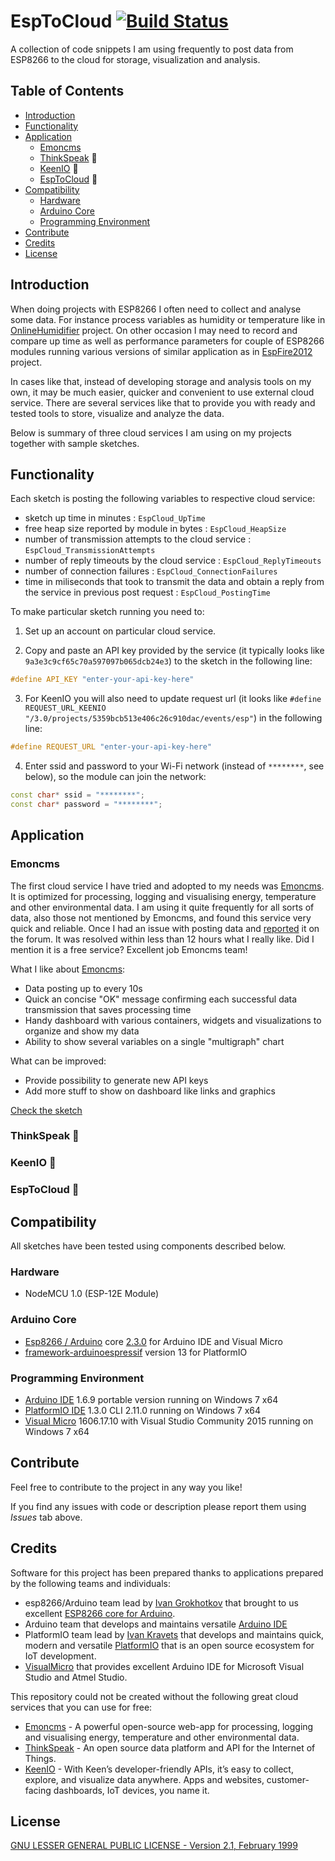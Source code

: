 # EspToCloud [![Build Status](https://travis-ci.org/krzychb/EspToCloud.svg?branch=master)](https://travis-ci.org/krzychb/EspToCloud)

A collection of code snippets I am using frequently to post data from ESP8266 to the cloud for storage, visualization and analysis.


## Table of Contents
- [Introduction](#introduction)
- [Functionality](#functionality)
- [Application](#application)
  - [Emoncms](#emoncms)
  - [ThinkSpeak](#thinkspeak) :construction:
  - [KeenIO](#keenio) :construction:
  - [EspToCloud](#espeocloud) :construction:
- [Compatibility](#compatibility)
  - [Hardware](#hardware)
  - [Arduino Core](#arduino-core)
  - [Programming Environment](#programming-environment)
- [Contribute](#contribute)
- [Credits](#credits)
- [License](#license)


## Introduction

When doing projects with ESP8266 I often need to collect and analyse some data. For instance process variables as humidity or temperature like in [OnlineHumidifier](https://github.com/krzychb/OnlineHumidifier) project. On other occasion I may need to record and compare up time as well as performance parameters for couple of ESP8266 modules running various versions of similar application as in [EspFire2012](https://github.com/krzychb/EspFire2012) project. 

In cases like that, instead of developing storage and analysis tools on my own, it may be much easier, quicker and convenient to use external cloud service. There are several services like that to provide you with ready and tested tools to store, visualize and analyze the data.

Below is summary of three cloud services I am using on my projects together with sample sketches. 

## Functionality

Each sketch is posting the following variables to respective cloud service:

* sketch up time in minutes : ``` EspCloud_UpTime ```
* free heap size reported by module in bytes : ``` EspCloud_HeapSize ```
* number of transmission attempts to the cloud service : ``` EspCloud_TransmissionAttempts ```
* number of reply timeouts by the cloud service : ``` EspCloud_ReplyTimeouts ```
* number of connection failures : ``` EspCloud_ConnectionFailures ```
* time in miliseconds that took to transmit the data and obtain a reply from the service in previous post request : ``` EspCloud_PostingTime ```

To make particular sketch running you need to:

1. Set up an account on particular cloud service.

2. Copy and paste an API key provided by the service (it typically looks like ``` 9a3e3c9cf65c70a597097b065dcb24e3 ```) to the sketch in the following line:

  ```cpp
  #define API_KEY "enter-your-api-key-here"
  ```
3. For KeenIO you will also need to update request url (it looks like ``` #define REQUEST_URL_KEENIO "/3.0/projects/5359bcb513e406c26c910dac/events/esp" ```) in the following line:

  ```cpp
  #define REQUEST_URL "enter-your-api-key-here"
  ```
4. Enter ssid and password to your Wi-Fi network (instead of ``` ******** ```, see below), so the module can join the network:

  ```cpp
  const char* ssid = "********";
  const char* password = "********";
  ```

## Application

### Emoncms

The first cloud service I have tried and adopted to my needs was [Emoncms](http://emoncms.org/). It is optimized for processing, logging and visualising energy, temperature and other environmental data. I am using it quite frequently for all sorts of data, also those not mentioned by Emoncms, and found this service very quick and reliable. Once I had an issue with posting data and [reported](https://community.openenergymonitor.org/t/all-my-feeds-stopped-recording-data-on-emoncms-org/828) it on the forum. It was resolved within less than 12 hours what I really like. Did I mention it is a free service? Excellent job Emoncms team!

What I like about [Emoncms](http://emoncms.org/):
* Data posting up to every 10s
* Quick an concise "OK" message confirming each successful data transmission that saves processing time
* Handy dashboard with various containers, widgets and visualizations to organize and show my data
* Ability to show several variables on a single "multigraph" chart

What can be improved:
* Provide possibility to generate new API keys
* Add more stuff to show on dashboard like links and graphics 

[Check the sketch](EspToCloud-Emoncms/EspToCloud-Emoncms.ino)


### ThinkSpeak :construction:


### KeenIO :construction:


### EspToCloud :construction:


## Compatibility

All sketches have been tested using components described below.


### Hardware

* NodeMCU 1.0 (ESP-12E Module)


### Arduino Core

* [Esp8266 / Arduino](https://github.com/esp8266/Arduino) core [2.3.0](https://github.com/esp8266/Arduino/releases/tag/2.3.0) for Arduino IDE and Visual Micro
* [framework-arduinoespressif](http://platformio.org/platforms/espressif) version 13 for PlatformIO


### Programming Environment

* [Arduino IDE](https://www.arduino.cc/en/Main/Software) 1.6.9 portable version running on Windows 7 x64
* [PlatformIO IDE](http://platformio.org/platformio-ide) 1.3.0 CLI 2.11.0 running on Windows 7 x64
* [Visual Micro](http://www.visualmicro.com/) 1606.17.10 with Visual Studio Community 2015 running on Windows 7 x64


## Contribute

Feel free to contribute to the project in any way you like!

If you find any issues with code or description please report them using *Issues* tab above.


## Credits

Software for this project has been prepared thanks to applications prepared by the following teams and individuals:
* esp8266/Arduino team lead by [Ivan Grokhotkov](https://twitter.com/i_grr) that brought to us excellent [ESP8266 core for Arduino](https://github.com/esp8266/Arduino).
* Arduino team that develops and maintains versatile [Arduino IDE](https://www.arduino.cc/)
* PlatformIO team lead by [Ivan Kravets](https://twitter.com/ikravets) that develops and maintains quick, modern and versatile [PlatformIO](http://platformio.org/) that is an open source ecosystem for IoT development.
* [VisualMicro](http://www.visualmicro.com/) that provides excellent Arduino IDE for Microsoft Visual Studio and Atmel Studio.

This repository could not be created without the following great cloud services that you can use for free:
* [Emoncms](http://emoncms.org/) - A powerful open-source web-app for processing, logging and visualising energy, temperature and other environmental data.
* [ThinkSpeak](https://thingspeak.com/) - An open source data platform and API for the Internet of Things.
* [KeenIO](https://keen.io/) - With Keen’s developer-friendly APIs, it’s easy to collect, explore, and visualize data anywhere. Apps and websites, customer-facing dashboards, IoT devices, you name it.


## License

[GNU LESSER GENERAL PUBLIC LICENSE - Version 2.1, February 1999](LICENSE)

